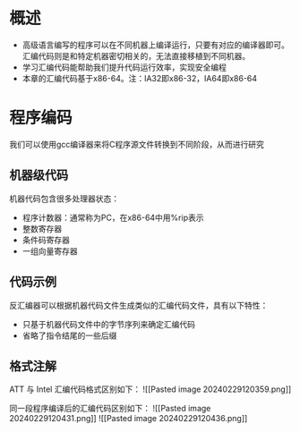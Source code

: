 # 概述
- 高级语言编写的程序可以在不同机器上编译运行，只要有对应的编译器即可。汇编代码则是和特定机器密切相关的，无法直接移植到不同机器。
- 学习汇编代码能帮助我们提升代码运行效率，实现安全编程
- 本章的汇编代码基于x86-64。注：IA32即x86-32，IA64即x86-64

# 程序编码
我们可以使用gcc编译器来将C程序源文件转换到不同阶段，从而进行研究

## 机器级代码
机器代码包含很多处理器状态：
- 程序计数器：通常称为PC，在x86-64中用%rip表示
- 整数寄存器
- 条件码寄存器
- 一组向量寄存器

## 代码示例
反汇编器可以根据机器代码文件生成类似的汇编代码文件，具有以下特性：
- 只基于机器代码文件中的字节序列来确定汇编代码
- 省略了指令结尾的一些后缀

## 格式注解
ATT 与 Intel 汇编代码格式区别如下：
![[Pasted image 20240229120359.png]]

同一段程序编译后的汇编代码区别如下：
![[Pasted image 20240229120431.png]]
![[Pasted image 20240229120436.png]]



